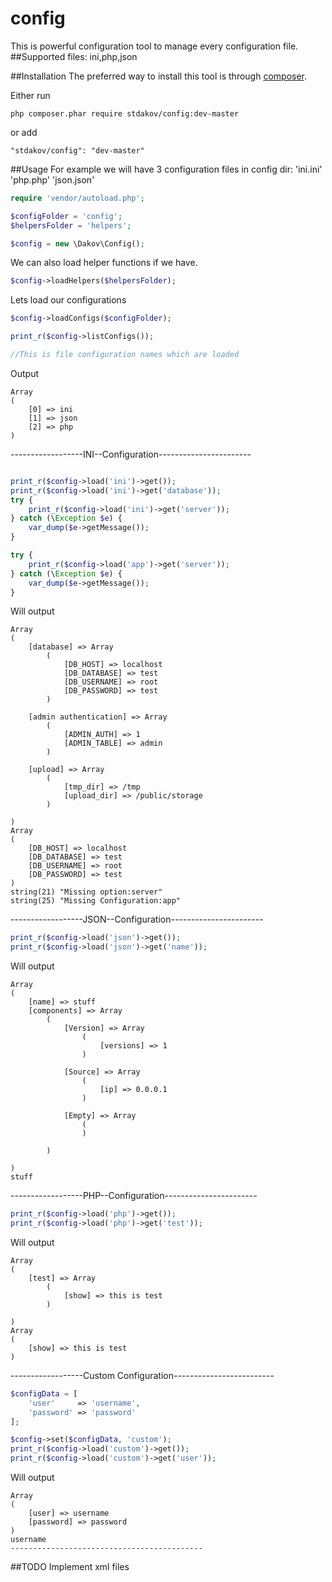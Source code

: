 # config
This is powerful configuration tool to manage every configuration file.
##Supported files:
ini,php,json

##Installation
The preferred way to install this tool is through [composer](http://getcomposer.org/download/).

Either run

```
php composer.phar require stdakov/config:dev-master
```

or add

```
"stdakov/config": "dev-master"
```


##Usage
For example we will have 3 configuration files in config dir:
'ini.ini'
'php.php'
'json.json'

```php
require 'vendor/autoload.php';

$configFolder = 'config';
$helpersFolder = 'helpers';

$config = new \Dakov\Config();
```

We can also load helper functions if we have.

```php
$config->loadHelpers($helpersFolder);
```

Lets load our configurations

```php
$config->loadConfigs($configFolder);

print_r($config->listConfigs());

//This is file configuration names which are loaded
```

Output

```
Array
(
    [0] => ini
    [1] => json
    [2] => php
)
```
------------------INI--Configuration-----------------------
```php

print_r($config->load('ini')->get());
print_r($config->load('ini')->get('database'));
try {
    print_r($config->load('ini')->get('server'));
} catch (\Exception $e) {
    var_dump($e->getMessage());
}

try {
    print_r($config->load('app')->get('server'));
} catch (\Exception $e) {
    var_dump($e->getMessage());
}
```

Will output

```
Array
(
    [database] => Array
        (
            [DB_HOST] => localhost
            [DB_DATABASE] => test
            [DB_USERNAME] => root
            [DB_PASSWORD] => test
        )

    [admin authentication] => Array
        (
            [ADMIN_AUTH] => 1
            [ADMIN_TABLE] => admin
        )

    [upload] => Array
        (
            [tmp_dir] => /tmp
            [upload_dir] => /public/storage
        )

)
Array
(
    [DB_HOST] => localhost
    [DB_DATABASE] => test
    [DB_USERNAME] => root
    [DB_PASSWORD] => test
)
string(21) "Missing option:server"
string(25) "Missing Configuration:app"
```
------------------JSON--Configuration-----------------------
```php
print_r($config->load('json')->get());
print_r($config->load('json')->get('name'));
```

Will output

```
Array
(
    [name] => stuff
    [components] => Array
        (
            [Version] => Array
                (
                    [versions] => 1
                )

            [Source] => Array
                (
                    [ip] => 0.0.0.1
                )

            [Empty] => Array
                (
                )

        )

)
stuff
```

------------------PHP--Configuration-----------------------

```php
print_r($config->load('php')->get());
print_r($config->load('php')->get('test'));
```

Will output

```
Array
(
    [test] => Array
        (
            [show] => this is test
        )

)
Array
(
    [show] => this is test
)
```

------------------Custom Configuration-------------------------

```php
$configData = [
    'user'     => 'username',
    'password' => 'password'
];

$config->set($configData, 'custom');
print_r($config->load('custom')->get());
print_r($config->load('custom')->get('user'));

```

Will output

```
Array
(
    [user] => username
    [password] => password
)
username
-------------------------------------------
```

##TODO
Implement xml files